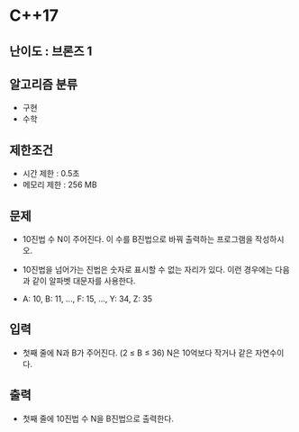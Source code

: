 # C++17

## 난이도 : 브론즈 1

## 알고리즘 분류
  - 구현
  - 수학

## 제한조건
  - 시간 제한 : 0.5초
  - 메모리 제한 : 256 MB

## 문제
  - 10진법 수 N이 주어진다. 이 수를 B진법으로 바꿔 출력하는 프로그램을 작성하시오.

  - 10진법을 넘어가는 진법은 숫자로 표시할 수 없는 자리가 있다. 이런 경우에는 다음과 같이 알파벳 대문자를 사용한다.

  - A: 10, B: 11, ..., F: 15, ..., Y: 34, Z: 35

## 입력
  - 첫째 줄에 N과 B가 주어진다. (2 ≤ B ≤ 36) N은 10억보다 작거나 같은 자연수이다.

## 출력
  - 첫째 줄에 10진법 수 N을 B진법으로 출력한다.
